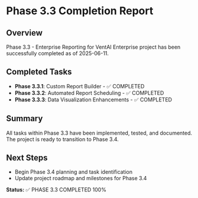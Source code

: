 # Phase 3.3 Completion Report

## Overview
Phase 3.3 - Enterprise Reporting for VentAI Enterprise project has been successfully completed as of 2025-06-11.

## Completed Tasks
- **Phase 3.3.1**: Custom Report Builder - ✅ COMPLETED
- **Phase 3.3.2**: Automated Report Scheduling - ✅ COMPLETED
- **Phase 3.3.3**: Data Visualization Enhancements - ✅ COMPLETED

## Summary
All tasks within Phase 3.3 have been implemented, tested, and documented. The project is ready to transition to Phase 3.4.

## Next Steps
- Begin Phase 3.4 planning and task identification
- Update project roadmap and milestones for Phase 3.4

**Status:** ✅ PHASE 3.3 COMPLETED 100%
